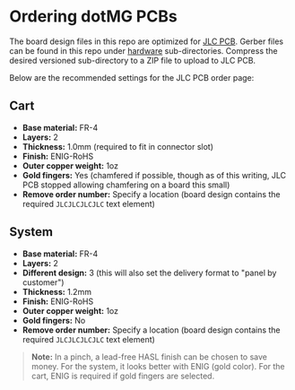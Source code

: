# Ordering dotMG PCBs

The board design files in this repo are optimized for [JLC PCB](jlcpcb.com). Gerber files can be found in this repo under [hardware](/hardware) sub-directories. Compress the desired versioned sub-directory to a ZIP file to upload to JLC PCB.

Below are the recommended settings for the JLC PCB order page:

## Cart

- **Base material:** FR-4
- **Layers:** 2
- **Thickness:** 1.0mm (required to fit in connector slot)
- **Finish:** ENIG-RoHS
- **Outer copper weight:** 1oz
- **Gold fingers:** Yes (chamfered if possible, though as of this writing, JLC PCB stopped allowing chamfering on a board this small)
- **Remove order number:** Specify a location (board design contains the required `JLCJLCJLCJLC` text element)

## System

- **Base material:** FR-4
- **Layers:** 2
- **Different design:** 3 (this will also set the delivery format to "panel by customer")
- **Thickness:** 1.2mm
- **Finish:** ENIG-RoHS
- **Outer copper weight:** 1oz
- **Gold fingers:** No
- **Remove order number:** Specify a location (board design contains the required `JLCJLCJLCJLC` text element)


> **Note:** In a pinch, a lead-free HASL finish can be chosen to save money. For the system, it looks better with ENIG (gold color). For the cart, ENIG is required if gold fingers are selected.
